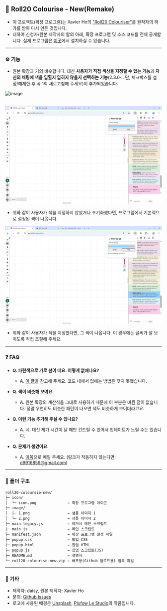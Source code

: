 ## 🎨 Roll20 Colourise - New(Remake)

- 이 프로젝트(확장 프로그램)는 Xavier Ho의 ["Roll20 Colouriser"](https://github.com/Spaxe/roll20-colouriser)를 원작자의 허가를 받아 다시 만든 것입니다.
- 더하여 신청자/원본 제작자의 합의 아래, 확장 프로그램 및 소스 코드를 전체 공개합니다. 실제 프로그램은 [이곳](https://chromewebstore.google.com/detail/bdmnfebmomokholhpmfdglgohkolbikp?utm_source=item-share-cb)에서 설치하실 수 있습니다.

---

### ⚙️ 기능
- 원본 확장과 거의 비슷합니다. 대신 **사용자가 직접 색상을 지정할 수 있는 기능**과 **자신의 채팅에 색을 입힐지 입히지 않을지 선택하는 기능**(2.3.0~. 단, 체크박스를 설정/해제한 후 꼭 1회 새로고침해 주세요)이 추가되었습니다.
<img width="400" height="365" alt="image" src="https://github.com/user-attachments/assets/ebcde597-1ebb-4184-93e2-ac58b0828649" />

<br>
<br>

![Roll20 Colourise 스크린샷 1](./image/1.png)
- 위와 같이 사용자가 색을 지정하지 않았거나 초기화했다면, 프로그램에서 기본적으로 설정된 색이 나옵니다.

![Roll20 Colourise 스크린샷 2](./image/2.png)
- 위와 같이 사용자가 색을 지정했다면, 그 색이 나옵니다. 이 경우에는 글씨가 잘 보이도록 직접 조절해 주세요.

---

### ❓ FAQ
- **Q. 파란색으로 가로 선이 떠요. 어떻게 없애나요?**
  - A. [이 글](https://posty.pe/oetg40)을 참고해 주세요. 코드 내에서 없애는 방법은 찾지 못했습니다.

- **Q. 색이 비슷해 보여요.**
  - A. 원본 확장의 계산식을 그대로 사용하기 때문에 이 부분은 바뀐 점이 없습니다. 정말 우연히도 비슷한 패턴이 나오면 색도 비슷하게 보이더라고요.

- **Q. 이런 기능 추가해 주실 수 있나요?**
  - A. 네. 대신 제가 시간이 날 때만 건드릴 수 있어서 업데이트가 느릴 수는 있습니다.

- **Q. 문제가 생겼어요.**
  - A. [이쪽](d9916859@gmail.com)으로 메일 주세요. (링크가 작동하지 않는다면: d9916859@gmail.com)

---

### 📂 폴더 구조
```
roll20-coloursie-new/
├─ icon/
│  └─ icon.png              ← 확장 프로그램 아이콘
├─ image/
│  ├─ 1.png                 ← 샘플 이미지 1
│  └─ 2.png                 ← 샘플 이미지 2
├─ main-legacy.js           ← 레거시 메인 스크립트
├─ main.js                  ← 메인 스크립트
├─ manifest.json            ← 확장 프로그램 설정 파일
├─ popup.css                ← 팝업 CSS
├─ popup.html               ← 팝업 HTML
├─ popup.js                 ← 팝업 스크립트(JS)
├─ README.md                ← 설명서
└─ roll20-colourise-new.zip ← 배포용(Github 업로드용) 압축 파일
```

---

### 📧 기타
- 제작자: daisy, 원본 제작자: Xavier Ho
- 문의: [Github Issues](https://github.com/daisy-4urdayz/cutie-patootie)
- 로고에 사용된 배경은 <a href="https://unsplash.com/ko/%EC%82%AC%EC%A7%84/%EC%97%AC%EB%9F%AC-%EA%B0%80%EC%A7%80-%EC%83%89%EC%83%81%EC%9D%98-%EB%B0%B0%EA%B2%BD%EC%9D%B4-%ED%9D%90%EB%A6%BF%ED%95%9C-%EC%9D%B4%EB%AF%B8%EC%A7%80-Cxt_W7nqLvM?utm_content=creditCopyText&utm_medium=referral&utm_source=unsplash">Unsplash</a>, <a href="https://unsplash.com/ko/@plufow?utm_content=creditCopyText&utm_medium=referral&utm_source=unsplash">Plufow Le Studio</a>의 작품입니다.
